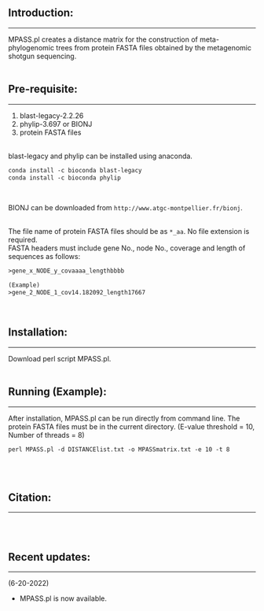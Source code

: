 ## Introduction:
***
MPASS.pl creates a distance matrix for the construction of meta-phylogenomic trees from protein FASTA files obtained by the metagenomic shotgun sequencing.<br><br>


## Pre-requisite:
***
1. blast-legacy-2.2.26
2. phylip-3.697 or BIONJ
3. protein FASTA files  
<br>
<div style="text-align: left;">
blast-legacy and phylip can be installed using anaconda.
</div>

```vb
conda install -c bioconda blast-legacy
conda install -c bioconda phylip
```  
<br>

BIONJ can be downloaded from `http://www.atgc-montpellier.fr/bionj`.  
<br>

The file name of protein FASTA files should be as `*_aa`. No file extension is required.<br>
FASTA headers must include gene No., node No., coverage and length of sequences as follows:

```vb
>gene_x_NODE_y_covaaaa_lengthbbbb

(Example)
>gene_2_NODE_1_cov14.182092_length17667
```  
<br>

## Installation:
***
Download perl script MPASS.pl.
<br><br>

## Running (Example):
***
After installation, MPASS.pl can be run directly from command line.
The protein FASTA files must be in the current directory.
(E-value threshold = 10, Number of threads = 8)
```vb
perl MPASS.pl -d DISTANCElist.txt -o MPASSmatrix.txt -e 10 -t 8
```
<br><br>

## Citation:
***
<br><br>

## Recent updates:
***
(6-20-2022)
- MPASS.pl is now available.
<br><br>
